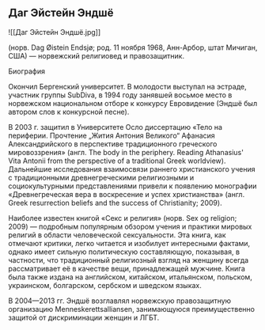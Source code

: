 ## Даг Эйстейн Эндшё

![[Даг Эйстейн Эндшё.jpg]]

(норв. Dag Øistein Endsjø; род. 11 ноября 1968, Анн-Арбор, штат Мичиган, США) — норвежский религиовед и правозащитник.

Биография

Окончил Бергенский университет. В молодости выступал на эстраде, участник группы SubDiva, в 1994 году занявшей восьмое место в норвежском национальном отборе к конкурсу Евровидение (Эндшё был автором слов к конкурсной песне).

В 2003 г. защитил в Университете Осло диссертацию «Тело на периферии. Прочтение „Жития Антония Великого“ Афанасия Александрийского в перспективе традиционного греческого мировоззрения» (англ. The body in the periphery. Reading Athanasius' Vita Antonii from the perspective of a traditional Greek worldview). Дальнейшие исследования взаимосвязи раннего христианского учения с традиционными древнегреческими религиозными и социокультурными представлениями привели к появлению монографии «Древнегреческая вера в воскресение и успех христианства» (англ. Greek resurrection beliefs and the success of Christianity; 2009).

Наиболее известен книгой «Секс и религия» (норв. Sex og religion; 2009) — подробным популярным обзором учения и практики мировых религий в области человеческой сексуальности. Эта книга, как отмечают критики, легко читается и изобилует интересными фактами, однако имеет сильную политическую составляющую, показывая, в частности, что традиционный религиозный взгляд на женщину всегда рассматривает её в качестве вещи, принадлежащей мужчине. Книга была также издана на английском, китайском, итальянском, польском, украинском, болгарском, сербском и шведском языках.

В 2004—2013 гг. Эндшё возглавлял норвежскую правозащитную организацию Menneskerettsalliansen, занимающуюся преимущественно защитой от дискриминации женщин и ЛГБТ.